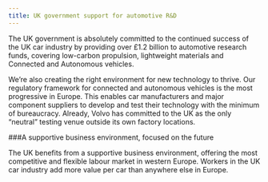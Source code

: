 ```yaml
---
title: UK government support for automotive R&D 
---
```

The UK government is absolutely committed to the continued success of the UK car industry by providing over £1.2 billion to automotive research funds, covering low-carbon propulsion, lightweight materials and Connected and Autonomous vehicles.

We’re also creating the right environment for new technology to thrive. Our regulatory framework for connected and autonomous vehicles is the most progressive in Europe. This enables car manufacturers and major component suppliers to develop and test their technology with the minimum of bureaucracy.  Already, Volvo has committed to the UK as the only “neutral” testing venue outside its own factory locations. 

###A supportive business environment, focused on the future

The UK benefits from a supportive business environment, offering the most competitive and flexible labour market in western Europe. Workers in the UK car industry add more value per car than anywhere else in Europe. 

